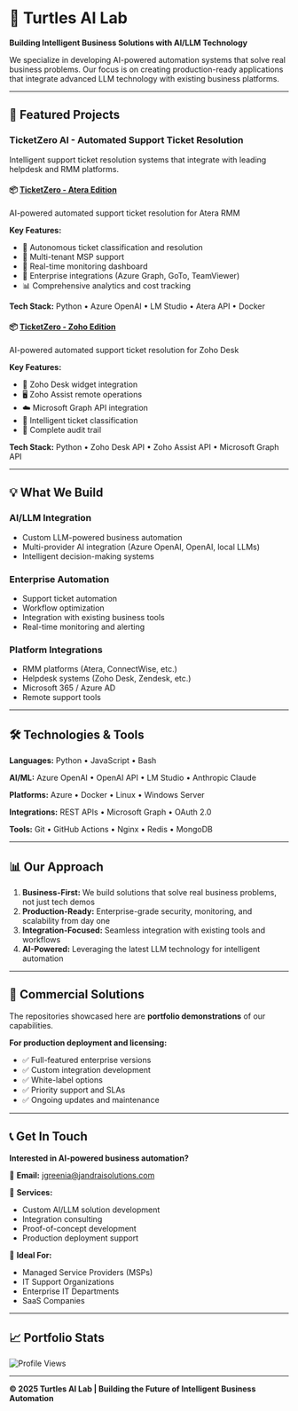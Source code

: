 # 🐢 Turtles AI Lab

**Building Intelligent Business Solutions with AI/LLM Technology**

We specialize in developing AI-powered automation systems that solve real business problems. Our focus is on creating production-ready applications that integrate advanced LLM technology with existing business platforms.

---

## 🚀 Featured Projects

### TicketZero AI - Automated Support Ticket Resolution

Intelligent support ticket resolution systems that integrate with leading helpdesk and RMM platforms.

#### 📦 [TicketZero - Atera Edition](https://github.com/Turtles-AI-Lab/TicketZero-Atera-Edition)
AI-powered automated support ticket resolution for Atera RMM

**Key Features:**
- 🤖 Autonomous ticket classification and resolution
- 🏢 Multi-tenant MSP support
- 🔄 Real-time monitoring dashboard
- 🔌 Enterprise integrations (Azure Graph, GoTo, TeamViewer)
- 📊 Comprehensive analytics and cost tracking

**Tech Stack:** Python • Azure OpenAI • LM Studio • Atera API • Docker

#### 📦 [TicketZero - Zoho Edition](https://github.com/Turtles-AI-Lab/TicketZero-Zoho-Edition)
AI-powered automated support ticket resolution for Zoho Desk

**Key Features:**
- 🎯 Zoho Desk widget integration
- 🖥️ Zoho Assist remote operations
- ☁️ Microsoft Graph API integration
- 🧠 Intelligent ticket classification
- 📝 Complete audit trail

**Tech Stack:** Python • Zoho Desk API • Zoho Assist API • Microsoft Graph API

---

## 💡 What We Build

### AI/LLM Integration
- Custom LLM-powered business automation
- Multi-provider AI integration (Azure OpenAI, OpenAI, local LLMs)
- Intelligent decision-making systems

### Enterprise Automation
- Support ticket automation
- Workflow optimization
- Integration with existing business tools
- Real-time monitoring and alerting

### Platform Integrations
- RMM platforms (Atera, ConnectWise, etc.)
- Helpdesk systems (Zoho Desk, Zendesk, etc.)
- Microsoft 365 / Azure AD
- Remote support tools

---

## 🛠️ Technologies & Tools

**Languages:** Python • JavaScript • Bash

**AI/ML:** Azure OpenAI • OpenAI API • LM Studio • Anthropic Claude

**Platforms:** Azure • Docker • Linux • Windows Server

**Integrations:** REST APIs • Microsoft Graph • OAuth 2.0

**Tools:** Git • GitHub Actions • Nginx • Redis • MongoDB

---

## 📊 Our Approach

1. **Business-First:** We build solutions that solve real business problems, not just tech demos
2. **Production-Ready:** Enterprise-grade security, monitoring, and scalability from day one
3. **Integration-Focused:** Seamless integration with existing tools and workflows
4. **AI-Powered:** Leveraging the latest LLM technology for intelligent automation

---

## 🤝 Commercial Solutions

The repositories showcased here are **portfolio demonstrations** of our capabilities.

**For production deployment and licensing:**
- ✅ Full-featured enterprise versions
- ✅ Custom integration development
- ✅ White-label options
- ✅ Priority support and SLAs
- ✅ Ongoing updates and maintenance

---

## 📞 Get In Touch

**Interested in AI-powered business automation?**

📧 **Email:** jgreenia@jandraisolutions.com

💼 **Services:**
- Custom AI/LLM solution development
- Integration consulting
- Proof-of-concept development
- Production deployment support

🎯 **Ideal For:**
- Managed Service Providers (MSPs)
- IT Support Organizations
- Enterprise IT Departments
- SaaS Companies

---

## 📈 Portfolio Stats

![Profile Views](https://komarev.com/ghpvc/?username=Turtles-AI-Lab&color=blue&style=flat-square)

---

**© 2025 Turtles AI Lab | Building the Future of Intelligent Business Automation**
